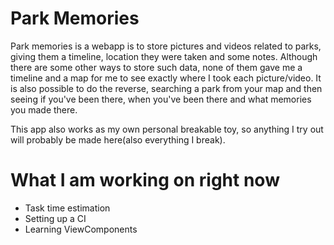 # Park Memories
Park memories is a webapp is to store pictures and videos related to parks, giving them a timeline, location they were taken and some notes. Although there are some other ways to store such data, none of them gave me a timeline and a map for me to see exactly where I took each picture/video. It is also possible to do the reverse, searching a park from your map and then seeing if you've been there, when you've been there and what memories you made there.

This app also works as my own personal breakable toy, so anything I try out will probably be made here(also everything I break).

# What I am working on right now
- Task time estimation
- Setting up a CI
- Learning ViewComponents
